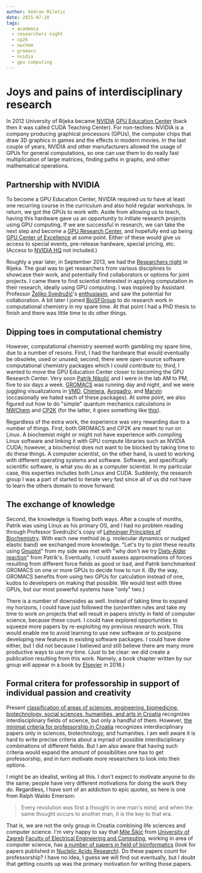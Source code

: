 ```yaml
---
author: Vedran Miletić
date: 2015-07-28
tags:
  - academia
  - researchers night
  - cp2k
  - nwchem
  - gromacs
  - nvidia
  - gpu computing
---
```


# Joys and pains of interdisciplinary research

In 2012 University of Rijeka became [NVIDIA](https://www.nvidia.com/) [GPU Education Center](https://developer.nvidia.com/education_centers) (back then it was called CUDA Teaching Center). For non-techies: NVIDIA is a company producing graphical processors (GPUs), the computer chips that draw 3D graphics in games and the effects in modern movies. In the last couple of years, NVIDIA and other manufacturers allowed the usage of GPUs for general computations, so one can use them to do really fast multiplication of large matrices, finding paths in graphs, and other mathematical operations.

## Partnership with NVIDIA

To become a GPU Education Center, NVIDIA required us to have at least one recurring course in the curriculum and also hold regular workshops. In return, we got the GPUs to work with. Aside from allowing us to teach, having this hardware gave us an opportunity to initiate research projects using GPU computing. If we are successful in research, we can take the next step and become a [GPU Research Center](https://developer.nvidia.com/research_centers), and hopefully end up being [GPU Center of Excellence](https://developer.nvidia.com/centers_of_excellence) at some point. Either of these would give us access to special events, pre-release hardware, special pricing, etc. (Access to [NVIDIA HQ](https://commons.wikimedia.org/wiki/File:Nvidiaheadquarters.jpg) not included.)

Roughly a year later, in September 2013, we had the [Researchers night](https://hrcak.srce.hr/243373) in Rijeka. The goal was to get researchers from various disciplines to showcase their work, and potentially find collaborators or options for joint projects. I came there to find scientist interested in applying computation in their research, ideally using GPU computing. I was inspired by Assistant Professor [Željko Svedružić](https://svedruziclab.github.io/principal-investigator.html)'s [enthusiasm](https://youtu.be/JYiQ-cEw0b8?t=2m7s), and saw the potential for collaboration. A bit later I joined [BioSFGroup](https://svedruziclab.github.io/principal-investigator.html) to do research work in computational chemistry in my spare time. At that point I had a PhD thesis to finish and there was little time to do other things.

## Dipping toes in computational chemistry

However, computational chemistry seemed worth gambling my spare time, due to a number of resons. First, I had the hardware that would eventually be obsolete, used or unused; second, there were open-source software computational chemistry packages which I could contribute to; third, I wanted to move the GPU Education Center closer to becoming the GPU Research Center. Very soon [Patrik Nikolić](https://nikoli.ch/) and I were in the lab AM to PM, five to six days a week. [GROMACS](https://www.gromacs.org/) was running day and night, and we were juggling visualizations in [VMD](https://www.ks.uiuc.edu/Research/vmd/), [Chimera](https://www.cgl.ucsf.edu/chimera/), [Avogadro](https://avogadro.cc/), and [Marvin](https://chemaxon.com/products/marvin) (occasionally we hated each of these packages). At some point, we also figured out how to do "simple" quantum mechanics calculations in [NWChem](https://www.nwchem-sw.org/) and [CP2K](https://www.cp2k.org/) (for the latter, it goes something like [this](https://www.cp2k.org/exercises:2015_ethz_mmm:mo_ethene)).

Ṛegardless of the extra work, the experience was very rewarding due to a number of things. First, both GROMACS and CP2K are meant to run on Linux. A biochemist might or might not have experience with compiling Linux software and linking it with GPU compute libraries such as NVIDIA CUDA; however, a biochemist does not want to be blocked by taking time to do these things. A computer scientist, on the other hand, is used to working with different operating systems and software. Software, and specifically scientific software, is what you do as a computer scientist. In my particular case, this experties includes both Linux and CUDA. Suddenly, the research group I was a part of started to iterate very fast since all of us did not have to learn the others domain to move forward.

## The exchange of knowledge

Second, the knowledge is flowing both ways. After a couple of months, Patrik was using Linux as his primary OS, and I had no problem reading through Professor Svedružić's copy of [Lehninger Principles of Biochemistry](https://www.amazon.com/Lehninger-Principles-Biochemistry-David-Nelson/dp/1429234148). With each new method (e.g. molecular dynamics or nudged elastic band) we exchanged more knowledge. "Let's try to plot these results using [Gnuplot](http://gnuplot.info/)" from my side was met with "why don't we try [Diels-Alder reaction](https://en.wikipedia.org/wiki/Diels-Alder_reaction)" from Patrik's. Eventually, I could assess approximations of forces resulting from different force fields as good or bad, and Patrik benchmarked GROMACS on one or more GPUs to decide how to run it. (By the way, GROMACS benefits from using two GPUs for calculation instead of one, kudos to developers on making that possible. We would test with three GPUs, but our most powerful systems have "only" two.)

There is a number of downsides as well. Instead of taking time to expand my horizons, I could have just followed the (un)written rules and take my time to work on projects that will result in papers strictly in field of computer science, because these count. I could have explored opportunities to squeeze more papers by re-exploiting my previous research work. This would enable me to avoid learning to use new software or to postpone developing new features in existing software packages. I could have done either, but I did not because I believed and still believe there are many more productive ways to use my time. (Just to be clear: we did create a publication resulting from this work. Namely, a book chapter written by our group will appear in a book by [Elsevier](https://www.elsevier.com/) in 2016.)

## Formal critera for professorship in support of individual passion and creativity

Present [classification of areas of sciences, engineering, biomedicine, biotechnology, social sciences, humanities, and arts in Croatia](https://narodne-novine.nn.hr/clanci/sluzbeni/2009_09_118_2929.html) recognizes interdisciplinary fields of science, but only a handful of them. However, [the minimal criteria for professorship in Croatia](https://narodne-novine.nn.hr/clanci/sluzbeni/289156.html) recognizes interdisciplinary papers only in sciences, biotechnology, and humanities. I am well aware it is hard to write precise criteria about a myriad of possible interdisciplinary combinations of different fields. But I am also aware that having such criteria would expand the amount of possibilities one has to get professorship, and in turn motivate more researchers to look into their options.

I might be an idealist, writing all this. I don't expect to motivate anyone to do the same; people have very different motivations for doing the work they do. Regardless, I have sort of an addiction to epic quotes, so here is one from Ralph Waldo Emerson:

> Every revolution was first a thought in one man's mind; and when the same thought occurs to another man, it is the key to that era.

That is, we are not the only group in Croatia combining life sciences and computer science. I'm very happy to say that [Mile Šikić](https://www.fer.unizg.hr/mile.sikic) from [University of Zagreb](https://www.unizg.hr/) [Faculty of Electrical Engineering and Computing](https://www.fer.unizg.hr/), working in area of computer science, has [a number of papers in field of bionformatics](https://www.bib.irb.hr/pregled/profil/27663) (look for papers published in [Nuclelic Acids Research](https://nar.oxfordjournals.org/)). Do these papers count for professorship? I have no idea, I guess we will find out eventually, but I doubt that getting counts up was the primary motivation for writing those papers.
